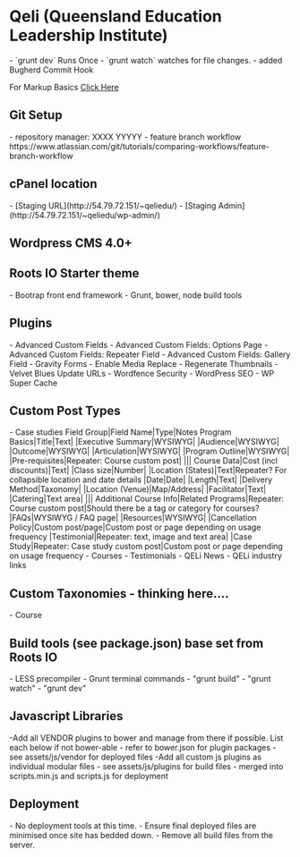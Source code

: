 <h1>Qeli (Queensland Education Leadership Institute)</h1>
- `grunt dev` Runs Once
- `grunt watch` watches for file changes.
- added Bugherd Commit Hook

For Markup Basics [Click Here](https://help.github.com/articles/markdown-basics/)

<h2>Git Setup</h2>
- repository manager: XXXX YYYYY
- feature branch workflow
https://www.atlassian.com/git/tutorials/comparing-workflows/feature-branch-workflow

<h2>cPanel location</h2>
- [Staging URL](http://54.79.72.151/~qeliedu/)
- [Staging Admin](http://54.79.72.151/~qeliedu/wp-admin/)

<h2>Wordpress CMS 4.0+</h2>

<h2>Roots IO Starter theme</h2>
- Bootrap front end framework
- Grunt, bower, node build tools

<h2>Plugins</h2>
- Advanced Custom Fields
- Advanced Custom Fields: Options Page
- Advanced Custom Fields: Repeater Field
- Advanced Custom Fields: Gallery Field
- Gravity Forms
- Enable Media Replace
- Regenerate Thumbnails
- Velvet Blues Update URLs
- Wordfence Security
- WordPress SEO
- WP Super Cache

<h2>Custom Post Types</h2>
- Case studies
Field Group|Field Name|Type|Notes
Program Basics|Title|Text|
|Executive Summary|WYSIWYG|
|Audience|WYSIWYG|
|Outcome|WYSIWYG|
|Articulation|WYSIWYG|
|Program Outline|WYSIWYG|
|Pre-requisites|Repeater: Course custom post|
|||
Course Data|Cost (incl discounts)|Text|
|Class size|Number|
|Location (States)|Text|Repeater? For collapsible location and date details
|Date|Date|
|Length|Text|
|Delivery Method|Taxonomy|
|Location (Venue)|Map/Address|
|Facilitator|Text|
|Catering|Text area|
|||
Additional Course Info|Related Programs|Repeater: Course custom post|Should there be a tag or category for courses?
|FAQs|WYSIWYG / FAQ page|
|Resources|WYSIWYG|
|Cancellation Policy|Custom post/page|Custom post or page depending on usage frequency
|Testimonial|Repeater: text, image and text area|
|Case Study|Repeater: Case study custom post|Custom post or page depending on usage frequency
- Courses
- Testimonials
- QELi News
- QELi industry links

<h2>Custom Taxonomies - thinking here....</h2>
- Course

<h2>Build tools (see package.json) base set from Roots IO</h2>
- LESS precompiler
- Grunt terminal commands
	- "grunt build"
	- "grunt watch"
	- "grunt dev"

<h2>Javascript Libraries</h2>
-Add all VENDOR plugins to bower and manage from there if possible. List each below if not bower-able
	- refer to bower.json for plugin packages
	- see assets/js/vendor for deployed files
-Add all custom js plugins as individual modular files
	- see assets/js/plugins for build files
	- merged into scripts.min.js and scripts.js for deployment

<h2>Deployment</h2>
- No deployment tools at this time.
- Ensure final deployed files are minimised once site has bedded down.
- Remove all build files from the server.